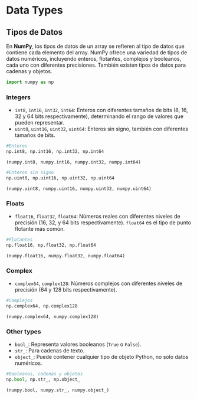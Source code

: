 # Data Types

## Tipos de Datos

En **NumPy**, los tipos de datos de un array se refieren al tipo de datos que contiene cada elemento del array. NumPy ofrece una variedad de tipos de datos numéricos, incluyendo enteros, flotantes, complejos y booleanos, cada uno con diferentes precisiones. También existen tipos de datos para cadenas y objetos.

```python
import numpy as np
```

### Integers

- ``int8``, ``int16``, ``int32``, ``int64``: Enteros con diferentes tamaños de bits (8, 16, 32 y 64 bits respectivamente), determinando el rango de valores que pueden representar.
- ``uint8``, ``uint16``, ``uint32``, ``uint64``: Enteros sin signo, también con diferentes tamaños de bits.

```python
#Enteros
np.int8, np.int16, np.int32, np.int64
```

    (numpy.int8, numpy.int16, numpy.int32, numpy.int64)

```python
#Enteros sin signo
np.uint8, np.uint16, np.uint32, np.uint64
```

    (numpy.uint8, numpy.uint16, numpy.uint32, numpy.uint64)

### Floats

- ``float16``, ``float32``, ``float64``: Números reales con diferentes niveles de precisión (16, 32, y 64 bits respectivamente). ``float64`` es el tipo de punto flotante más común.

```python
#Flotantes
np.float16, np.float32, np.float64
```

    (numpy.float16, numpy.float32, numpy.float64)

### Complex

- ``complex64``, ``complex128``: Números complejos con diferentes niveles de precisión (64 y 128 bits respectivamente).

```python
#Complejos
np.complex64, np.complex128
```

    (numpy.complex64, numpy.complex128)

### Other types

- ``bool_``: Representa valores booleanos (``True`` o ``False``).
- ``str_``: Para cadenas de texto.
- ``object_``: Puede contener cualquier tipo de objeto Python, no solo datos numéricos.

```python
#Booleanos, cadenas y objetos
np.bool, np.str_, np.object_
```

    (numpy.bool, numpy.str_, numpy.object_)